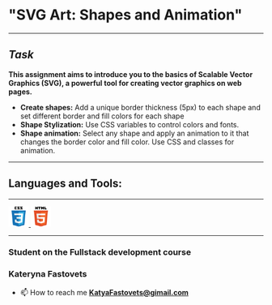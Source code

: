 # "SVG Art: Shapes and Animation"
____
## *Task*
**This assignment aims to introduce you to the basics of Scalable Vector Graphics (SVG), a powerful tool for creating vector graphics on web pages.**
+ **Create shapes:** Add a unique border thickness (5px) to each shape and set different border and fill colors for each shape
+ **Shape Stylization:** Use CSS variables to control colors and fonts.
+ **Shape animation:** Select any shape and apply an animation to it that changes the border color and fill color. Use CSS and classes for animation.
____
## Languages and Tools:
____
<a href="https://www.w3schools.com/css/" target="_blank" rel="noreferrer">
<img src="https://raw.githubusercontent.com/devicons/devicon/master/icons/css3/css3-original-wordmark.svg" alt="css3" width="40" height="40"/> </a> 
<a href="https://www.w3.org/html/" target="_blank" rel="noreferrer"> 
<img src="https://raw.githubusercontent.com/devicons/devicon/master/icons/html5/html5-original-wordmark.svg" alt="html5" width="40" height="40"/> </a>

____
### Student on the Fullstack development course
### Kateryna Fastovets
- 📫 How to reach me **KatyaFastovets@gimail.com**
